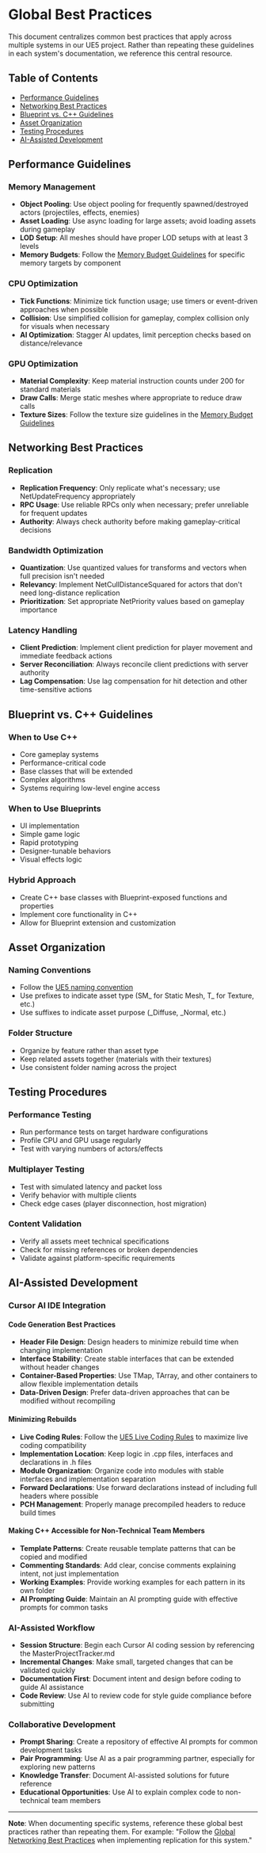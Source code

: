 # Global Best Practices

This document centralizes common best practices that apply across multiple systems in our UE5 project. Rather than repeating these guidelines in each system's documentation, we reference this central resource.

## Table of Contents
- [Performance Guidelines](#performance-guidelines)
- [Networking Best Practices](#networking-best-practices)
- [Blueprint vs. C++ Guidelines](#blueprint-vs-c-guidelines)
- [Asset Organization](#asset-organization)
- [Testing Procedures](#testing-procedures)
- [AI-Assisted Development](#ai-assisted-development)

## Performance Guidelines

### Memory Management
- **Object Pooling**: Use object pooling for frequently spawned/destroyed actors (projectiles, effects, enemies)
- **Asset Loading**: Use async loading for large assets; avoid loading assets during gameplay
- **LOD Setup**: All meshes should have proper LOD setups with at least 3 levels
- **Memory Budgets**: Follow the [Memory Budget Guidelines](UE_Pattern_Libraries/General/MemoryBudgetGuidelines.md) for specific memory targets by component

### CPU Optimization
- **Tick Functions**: Minimize tick function usage; use timers or event-driven approaches when possible
- **Collision**: Use simplified collision for gameplay, complex collision only for visuals when necessary
- **AI Optimization**: Stagger AI updates, limit perception checks based on distance/relevance

### GPU Optimization
- **Material Complexity**: Keep material instruction counts under 200 for standard materials
- **Draw Calls**: Merge static meshes where appropriate to reduce draw calls
- **Texture Sizes**: Follow the texture size guidelines in the [Memory Budget Guidelines](UE_Pattern_Libraries/General/MemoryBudgetGuidelines.md#component-level-budgets)

## Networking Best Practices

### Replication
- **Replication Frequency**: Only replicate what's necessary; use NetUpdateFrequency appropriately
- **RPC Usage**: Use reliable RPCs only when necessary; prefer unreliable for frequent updates
- **Authority**: Always check authority before making gameplay-critical decisions

### Bandwidth Optimization
- **Quantization**: Use quantized values for transforms and vectors when full precision isn't needed
- **Relevancy**: Implement NetCullDistanceSquared for actors that don't need long-distance replication
- **Prioritization**: Set appropriate NetPriority values based on gameplay importance

### Latency Handling
- **Client Prediction**: Implement client prediction for player movement and immediate feedback actions
- **Server Reconciliation**: Always reconcile client predictions with server authority
- **Lag Compensation**: Use lag compensation for hit detection and other time-sensitive actions

## Blueprint vs. C++ Guidelines

### When to Use C++
- Core gameplay systems
- Performance-critical code
- Base classes that will be extended
- Complex algorithms
- Systems requiring low-level engine access

### When to Use Blueprints
- UI implementation
- Simple game logic
- Rapid prototyping
- Designer-tunable behaviors
- Visual effects logic

### Hybrid Approach
- Create C++ base classes with Blueprint-exposed functions and properties
- Implement core functionality in C++
- Allow for Blueprint extension and customization

## Asset Organization

### Naming Conventions
- Follow the [UE5 naming convention](UE_Pattern_Libraries/UE5-CPP-Style-Guide.md#naming-convention)
- Use prefixes to indicate asset type (SM_ for Static Mesh, T_ for Texture, etc.)
- Use suffixes to indicate asset purpose (_Diffuse, _Normal, etc.)

### Folder Structure
- Organize by feature rather than asset type
- Keep related assets together (materials with their textures)
- Use consistent folder naming across the project

## Testing Procedures

### Performance Testing
- Run performance tests on target hardware configurations
- Profile CPU and GPU usage regularly
- Test with varying numbers of actors/effects

### Multiplayer Testing
- Test with simulated latency and packet loss
- Verify behavior with multiple clients
- Check edge cases (player disconnection, host migration)

### Content Validation
- Verify all assets meet technical specifications
- Check for missing references or broken dependencies
- Validate against platform-specific requirements

## AI-Assisted Development

### Cursor AI IDE Integration

#### Code Generation Best Practices
- **Header File Design**: Design headers to minimize rebuild time when changing implementation
- **Interface Stability**: Create stable interfaces that can be extended without header changes
- **Container-Based Properties**: Use TMap, TArray, and other containers to allow flexible implementation details
- **Data-Driven Design**: Prefer data-driven approaches that can be modified without recompiling

#### Minimizing Rebuilds
- **Live Coding Rules**: Follow the [UE5 Live Coding Rules](General/LiveCoding/UE5_LiveCoding_Rules.md) to maximize live coding compatibility
- **Implementation Location**: Keep logic in .cpp files, interfaces and declarations in .h files
- **Module Organization**: Organize code into modules with stable interfaces and implementation separation
- **Forward Declarations**: Use forward declarations instead of including full headers where possible
- **PCH Management**: Properly manage precompiled headers to reduce build times

#### Making C++ Accessible for Non-Technical Team Members
- **Template Patterns**: Create reusable template patterns that can be copied and modified
- **Commenting Standards**: Add clear, concise comments explaining intent, not just implementation
- **Working Examples**: Provide working examples for each pattern in its own folder
- **AI Prompting Guide**: Maintain an AI prompting guide with effective prompts for common tasks

### AI-Assisted Workflow
- **Session Structure**: Begin each Cursor AI coding session by referencing the MasterProjectTracker.md
- **Incremental Changes**: Make small, targeted changes that can be validated quickly
- **Documentation First**: Document intent and design before coding to guide AI assistance
- **Code Review**: Use AI to review code for style guide compliance before submitting

### Collaborative Development
- **Prompt Sharing**: Create a repository of effective AI prompts for common development tasks
- **Pair Programming**: Use AI as a pair programming partner, especially for exploring new patterns
- **Knowledge Transfer**: Document AI-assisted solutions for future reference
- **Educational Opportunities**: Use AI to explain complex code to non-technical team members

---

**Note**: When documenting specific systems, reference these global best practices rather than repeating them. For example: "Follow the [Global Networking Best Practices](Global_Best_Practices.md#networking-best-practices) when implementing replication for this system." 